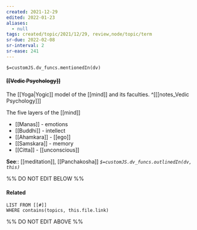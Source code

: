 ```yaml
---
created: 2021-12-29 
edited: 2022-01-23
aliases:
  - null
tags: created/topic/2021/12/29, review,node/topic/term
sr-due: 2022-02-08
sr-interval: 2
sr-ease: 241
---
```

`$=customJS.dv_funcs.mentionedIn(dv)`

#### <s class="topic-title">[[Vedic Psychology]]</s> 

The [[Yoga|Yogic]] model of the [[mind]] and its faculties.
^[[[notes_Vedic Psychology]]]

The five layers of the [[mind]]
- [[Manas]] - emotions
- [[Buddhi]] - intellect
- [[Ahamkara]] - [[ego]]
- [[Samskara]] - memory
- [[Citta]] - [[unconscious]]

**See**:: [[meditation]], [[Panchakosha]]
*`$=customJS.dv_funcs.outlinedIn(dv, this)`*

%% DO NOT EDIT BELOW %%

#### Related 

```dataview
LIST FROM [[#]]
WHERE contains(topics, this.file.link)
```
%% DO NOT EDIT ABOVE %%
